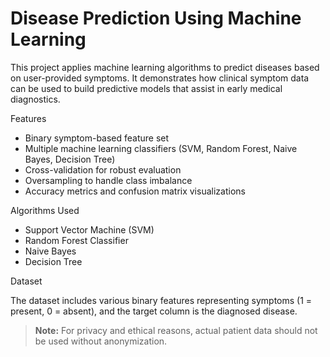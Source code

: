 # Disease Prediction Using Machine Learning

This project applies machine learning algorithms to predict diseases based on user-provided symptoms. It demonstrates how clinical symptom data can be used to build predictive models that assist in early medical diagnostics.

 Features

- Binary symptom-based feature set
- Multiple machine learning classifiers (SVM, Random Forest, Naive Bayes, Decision Tree)
- Cross-validation for robust evaluation
- Oversampling to handle class imbalance
- Accuracy metrics and confusion matrix visualizations

 Algorithms Used

- Support Vector Machine (SVM)
- Random Forest Classifier
- Naive Bayes
- Decision Tree

 Dataset

The dataset includes various binary features representing symptoms (1 = present, 0 = absent), and the target column is the diagnosed disease.

> **Note:** For privacy and ethical reasons, actual patient data should not be used without anonymization.


